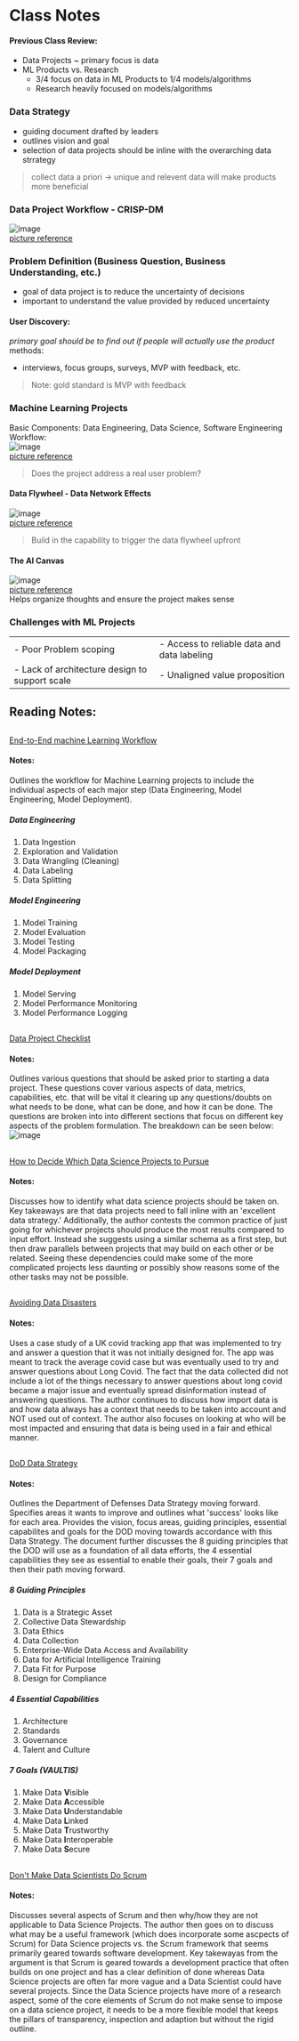 # Class Notes
#### Previous Class Review: 
- Data Projects ~ primary focus is data 
- ML Products vs. Research 
    - 3/4 focus on data in ML Products to 1/4 models/algorithms 
    - Research heavily focused on models/algorithms

### Data Strategy
- guiding document drafted by leaders
- outlines vision and goal
- selection of data projects should be inline with the overarching data strrategy  

>collect data a priori -> unique and relevent data will make products more beneficial

### Data Project Workflow - CRISP-DM 
![image](https://user-images.githubusercontent.com/93678940/227079781-45f95df4-3338-457d-afc6-66b1f8eea565.png)  
[picture reference](https://www.datascience-pm.com/crisp-dm-2/)

### Problem Definition (Business Question, Business Understanding, etc.)
- goal of data project is to reduce the uncertainty of decisions
- important to understand the value provided by reduced uncertainty

#### User Discovery:
*primary goal should be to find out if people will actually use the product*   
methods:  
- interviews, focus groups, surveys, MVP with feedback, etc.  
>Note: gold standard is MVP with feedback  

### Machine Learning Projects  
Basic Components: Data Engineering, Data Science, Software Engineering   
Workflow:  
![image](https://user-images.githubusercontent.com/93678940/227079686-27ba23fc-7b19-4c9d-a038-400f74f94f9b.png)  
[picture reference](https://ml-ops.org/content/end-to-end-ml-workflow)  
> Does the project address a real user problem?

#### Data Flywheel - Data Network Effects  
![image](https://user-images.githubusercontent.com/93678940/227079494-0b192775-00ae-4993-9fc2-25f63fb4793a.png)  
[picture reference](https://dataloop.ai/book/the-data-flywheel-effect/)  
> Build in the capability to trigger the data flywheel upfront  

#### The AI Canvas  
![image](https://user-images.githubusercontent.com/93678940/227079155-cda95c4f-4822-473f-a7f6-4fcdd3b24471.png)   
[picture reference](https://medium.com/the-business-of-ai/the-ai-canvas-7a8717cddbe9)  
Helps organize thoughts and ensure the project makes sense 

### Challenges with ML Projects  
<table>
    <tr>
        <td> - Poor Problem scoping </td>
        <td> - Access to reliable data and data labeling </td>
    </tr>
    <tr>
        <td> - Lack of architecture design to support scale </td>
        <td> - Unaligned value proposition </td>
    <tr>
</table>

## Reading Notes:   

## 
[End-to-End machine Learning Workflow](https://ml-ops.org/content/end-to-end-ml-workflow)  
#### Notes:  
Outlines the workflow for Machine Learning projects to include the individual aspects of each major step (Data Engineering, Model Engineering, Model Deployment).  
##### Data Engineering  
1. Data Ingestion  
2. Exploration and Validation  
3. Data Wrangling (Cleaning)  
4. Data Labeling  
5. Data Splitting  
##### Model Engineering  
1. Model Training  
2. Model Evaluation  
3. Model Testing  
4. Model Packaging   
##### Model Deployment  
1. Model Serving  
2. Model Performance Monitoring  
3. Model Performance Logging  

## 
[Data Project Checklist](https://www.fast.ai/posts/2020-01-07-data-questionnaire.html)  
#### Notes:  
Outlines various questions that should be asked prior to starting a data project. These questions cover various aspects of data, metrics, capabilities, etc. that will be vital it clearing up any questions/doubts on what needs to be done, what can be done, and how it can be done. The questions are broken into into different sections that focus on different key aspects of the problem formulation. The breakdown can be seen below:  
![image](https://user-images.githubusercontent.com/93678940/227247466-e498eebc-95b8-4061-8607-f73894127d50.png)  

## 
[How to Decide Which Data Science Projects to Pursue](https://hbr.org/2018/10/how-to-decide-which-data-science-projects-to-pursue)  
#### Notes:  
Discusses how to identify what data science projects should be taken on. Key takeaways are that data projects need to fall inline with an 'excellent data strategy.' Additionally, the author contests the common practice of just going for whichever projects should produce the most results compared to input effort. Instead she suggests using a similar schema as a first step, but then draw parallels between projects that may build on each other or be related. Seeing these dependencies could make some of the more complicated projects less daunting or possibly show reasons some of the other tasks may not be possible.  

## 
[Avoiding Data Disasters](https://www.fast.ai/posts/2021-11-04-data-disasters.html)  
#### Notes:  
Uses a case study of a UK covid tracking app that was implemented to try and answer a question that it was not initially designed for. The app was meant to track the average covid case but was eventually used to try and answer questions about Long Covid. The fact that the data collected did not include a lot of the things necessary to answer questions about long covid became a major issue and eventually spread disinformation instead of answering questions. The author continues to discuss how import data is and how data always has a context that needs to be taken into account and NOT used out of context. The author also focuses on looking at who will be most impacted and ensuring that data is being used in a fair and ethical manner. 

## 
[DoD Data Strategy](chrome-extension://efaidnbmnnnibpcajpcglclefindmkaj/https://media.defense.gov/2020/Oct/08/2002514180/-1/-1/0/DOD-DATA-STRATEGY.PDF)  
#### Notes:  
Outlines the Department of Defenses Data Strategy moving forward. Specifies areas it wants to improve and outlines what 'success' looks like for each area. Provides the vision, focus areas, guiding principles, essential capabilites and goals for the DOD moving towards accordance with this Data Strategy. The document further discusses the 8 guiding principles that the DOD will use as a foundation of all data efforts, the 4 essential capabilities they see as essential to enable their goals, their 7 goals and then their path moving forward.  
##### 8 Guiding Principles  
1. Data is a Strategic Asset  
2. Collective Data Stewardship  
3. Data Ethics  
4. Data Collection  
5. Enterprise-Wide Data Access and Availability  
6. Data for Artificial Intelligence Training  
7. Data Fit for Purpose  
8. Design for Compliance  
##### 4 Essential Capabilities  
1. Architecture  
2. Standards  
3. Governance  
4. Talent and Culture  
##### 7 Goals (VAULTIS)  
1. Make Data <strong>V</strong>isible  
2. Make Data <strong>A</strong>ccessible  
3. Make Data <strong>U</strong>nderstandable  
4. Make Data <strong>L</strong>inked  
5. Make Data <strong>T</strong>rustworthy  
6. Make Data <strong>I</strong>nteroperable  
7. Make Data <strong>S</strong>ecure  

## 
[Don't Make Data Scientists Do Scrum](https://towardsdatascience.com/dont-make-data-scientists-do-scrum-de87bc921a6b)  
#### Notes:  
Discusses several aspects of Scrum and then why/how they are not applicable to Data Science Projects. The author then goes on to discuss what may be a useful framework (which does incorporate some ascpects of Scrum) for Data Science projects vs. the Scrum framework that seems primarily geared towards software development. Key takewayas from the argument is that Scrum is geared towards a development practice that often builds on one project and has a clear definition of done whereas Data Science projects are often far more vague and a Data Scientist could have several projects. Since the Data Science projects have more of a research aspect, some of the core elements of Scrum do not make sense to impose on a data science project, it needs to be a more flexible model that keeps the pillars of transparency, inspection and adaption but without the rigid outline.  
